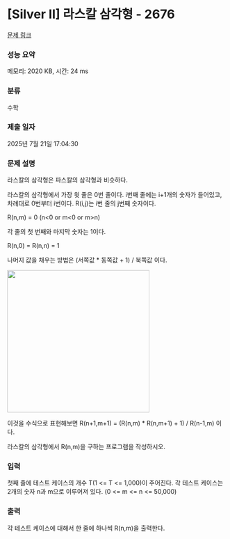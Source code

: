 # [Silver II] 라스칼 삼각형 - 2676 

[문제 링크](https://www.acmicpc.net/problem/2676) 

### 성능 요약

메모리: 2020 KB, 시간: 24 ms

### 분류

수학

### 제출 일자

2025년 7월 21일 17:04:30

### 문제 설명

<p>라스칼의 삼각형은 파스칼의 삼각형과 비슷하다.</p>

<p>라스칼의 삼각형에서 가장 윗 줄은 0번 줄이다. i번째 줄에는 i+1개의 숫자가 들어있고, 차례대로 0번부터 i번이다. R(i,j)는 i번 줄의 j번째 숫자이다.</p>

<p>R(n,m) = 0 (n<0 or m<0 or m>n)</p>

<p>각 줄의 첫 번째와 마지막 숫자는 1이다.</p>

<p>R(n,0) = R(n,n) = 1</p>

<p>나머지 값을 채우는 방법은 (서쪽값 * 동쪽값 + 1) / 북쪽값 이다.</p>

<p><img alt="" src="https://www.acmicpc.net/upload/images/p1(1).png" style="height:327px; width:327px"></p>

<p>이것을 수식으로 표현해보면 R(n+1,m+1) = (R(n,m) * R(n,m+1) + 1) / R(n-1,m) 이다.</p>

<p>라스칼의 삼각형에서 R(n,m)을 구하는 프로그램을 작성하시오.</p>

### 입력 

 <p>첫째 줄에 테스트 케이스의 개수 T(1 <= T <= 1,000)이 주어진다. 각 테스트 케이스는 2개의 숫자 n과 m으로 이루어져 있다. (0 <= m <= n <= 50,000)</p>

### 출력 

 <p>각 테스트 케이스에 대해서 한 줄에 하나씩 R(n,m)을 출력한다.</p>

